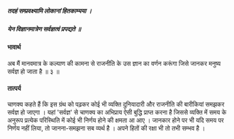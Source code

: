 ##### तदहं सम्प्रवक्ष्यामि लोकानां हितकाम्यया ।
##### येन विज्ञानमात्रेण सर्वज्ञत्वं प्रपद्यते ॥

#### भावार्थ

अब मैं मानवमात्र के कल्याण की कामना से राजनीति के उस ज्ञान का वर्णन करूंगा जिसे जानकर मनुष्य सर्वज्ञ हो जाता है ॥ ३ ॥

#### तात्पर्य

चाणक्य कहते हैं कि इस ग्रंथ को पढ़कर कोई भी व्यक्ति दुनियादारी और राजनीति की बारीकियां समझकर सर्वज्ञ हो जाएगा । यहां 'सर्वज्ञ' से चाणक्य का अभिप्राय ऐसी बुद्धि प्राप्त करना है जिससे व्यक्ति में समय के अनुरूप प्रत्येक परिस्थिति में कोई भी निर्णय होने की क्षमता आ आए । जानकार होने पर भी यदि समय पर निर्णय नहीं लिया, तो जानना-समझना सब व्यर्थ है । अपने हितों की रक्षा भी तो तभी सम्भव है ।